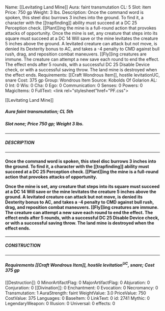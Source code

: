 Name: [[Levitating Land Mine]]
Aura: faint transmutation
CL: 5
Slot: item
Price: 750 gp
Weight: 3 lbs.
Description: Once the command word is spoken, this steel disc burrows 3 inches into the ground. To find it, a character with the [[trapfinding]] ability must succeed at a DC 25 Perception check. [[Plant]]ing the mine is a full-round action that provokes attacks of opportunity. Once the mine is set, any creature that steps into its square must succeed at a DC 14 Will save or the mine levitates the creature 5 inches above the ground. A levitated creature can attack but not move, is denied its Dexterity bonus to AC, and takes a -4 penalty to CMD against bull rush, drag, and reposition combat maneuvers. [[Fly]]ing creatures are immune. The creature can attempt a new save each round to end the effect. The effect ends after 5 rounds, with a successful DC 25 Disable Device check, or with a successful saving throw. The land mine is destroyed when the effect ends.
Requirements: [[Craft Wondrous Item]], hostile levitationUC, snare
Cost: 375 gp
Group: Wondrous Item
Source: Kobolds Of Golarion
AL: 0
Int: 0
Wis: 0
Cha: 0
Ego: 0
Communication: 0
Senses: 0
Powers: 0
MagicItems: 0
FullText: <link rel="stylesheet"href="PF.css"><div class="heading"><p class="alignleft">[[Levitating Land Mine]]</p><div style="clear: both;"></div></div><div><h5><b>Aura </b>faint transmutation; <b>CL </b>5th</h5><h5><b>Slot </b>none; <b>Price </b>750 gp; <b>Weight </b>3 lbs.</h5></div><hr/><div><h5><b>DESCRIPTION</b></h5></div><hr/><div><h4><p>Once the command word is spoken, this steel disc burrows 3 inches into the ground. To find it, a character with the [[trapfinding]] ability must succeed at a DC 25 Perception check. [[Plant]]ing the mine is a full-round action that provokes attacks of opportunity. </p><p>Once the mine is set, any creature that steps into its square must succeed at a DC 14 Will save or the mine levitates the creature 5 inches above the ground. A levitated creature can attack but not move, is denied its Dexterity bonus to AC, and takes a -4 penalty to CMD against bull rush, drag, and reposition combat maneuvers. [[Fly]]ing creatures are immune. The creature can attempt a new save each round to end the effect. The effect ends after 5 rounds, with a successful DC 25 Disable Device check, or with a successful saving throw. The land mine is destroyed when the effect ends.</p></h4></div><hr/><div><h5><b>CONSTRUCTION</b></h5></div><hr/><div><h5><b>Requirements </b>[[Craft Wondrous Item]], <i>hostile levitation<sup>UC</sup></i>, <i>snare</i>; <b>Cost </b>375 gp</h5></div>
[[Destruction]]: 0
MinorArtifactFlag: 0
MajorArtifactFlag: 0
Abjuration: 0
Conjuration: 0
[[Divination]]: 0
Enchantment: 0
Evocation: 0
Necromancy: 0
Transmutation: 1
AuraStrength: faint
WeightValue: 3.0
PriceValue: 750
CostValue: 375
Languages: 0
BaseItem: 0
LinkText: 0
id: 2741
Mythic: 0
LegendaryWeapon: 0
Illusion: 0
Universal: 0
effects: 0
